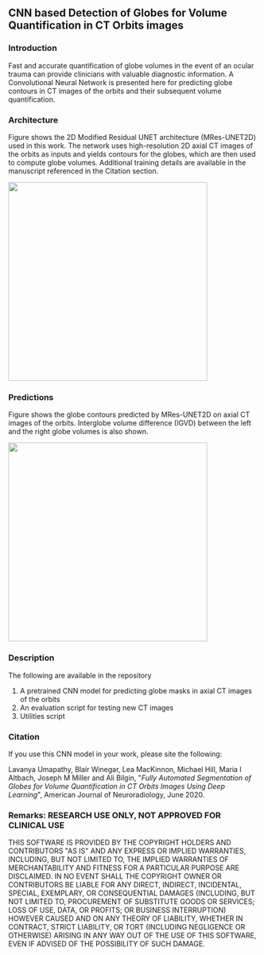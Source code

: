 ## CNN based Detection of Globes for Volume Quantification in CT Orbits images

### Introduction
Fast and accurate quantification of globe volumes in the event of an ocular trauma can provide clinicians with valuable diagnostic information. A Convolutional Neural Network is presented here for predicting globe contours in CT images of the orbits and their subsequent volume quantification.

### Architecture
Figure shows the 2D Modified Residual UNET architecture (MRes-UNET2D) used in this work. The network uses high-resolution 2D axial CT images of the orbits as inputs and yields contours for the globes, which are then used to compute globe volumes. Additional training details are available in the manuscript referenced in the Citation section.

<img src="https://github.com/lunastra26/globe-volumes/blob/master/Images/Architecture.JPG" width="400">

### Predictions
Figure shows the globe contours predicted by MRes-UNET2D on axial CT images of the orbits. Interglobe volume difference (IGVD) between the left and the right globe volumes is also shown.  

<img src="https://github.com/lunastra26/globe-volumes/blob/master/Images/Predictions.JPG" width="400">

### Description
The following are available in the repository
1) A pretrained CNN model for predicting globe masks in axial CT images of the orbits
2) An evaluation script for testing new CT images
3) Utilities script


### Citation
If you use this CNN model in your work, please site the following:

Lavanya Umapathy, Blair Winegar, Lea MacKinnon, Michael Hill, Maria I Altbach, Joseph M Miller and Ali Bilgin, 
"*Fully Automated Segmentation of Globes for Volume Quantification in CT Orbits Images Using Deep Learning*", American Journal of Neuroradiology, June 2020.

### Remarks: RESEARCH USE ONLY, NOT APPROVED FOR CLINICAL USE
THIS SOFTWARE IS PROVIDED BY THE COPYRIGHT HOLDERS AND CONTRIBUTORS "AS IS" AND ANY EXPRESS OR IMPLIED WARRANTIES, INCLUDING, BUT NOT LIMITED TO, THE IMPLIED WARRANTIES OF MERCHANTABILITY AND FITNESS FOR A PARTICULAR PURPOSE ARE DISCLAIMED. IN NO EVENT SHALL THE COPYRIGHT OWNER OR CONTRIBUTORS BE LIABLE FOR ANY DIRECT, INDIRECT, INCIDENTAL, SPECIAL, EXEMPLARY, OR CONSEQUENTIAL DAMAGES (INCLUDING, BUT NOT LIMITED TO, PROCUREMENT OF SUBSTITUTE GOODS OR SERVICES; LOSS OF USE, DATA, OR PROFITS; OR BUSINESS INTERRUPTION) HOWEVER CAUSED AND ON ANY THEORY OF LIABILITY, WHETHER IN CONTRACT, STRICT LIABILITY, OR TORT (INCLUDING NEGLIGENCE OR OTHERWISE) ARISING IN ANY WAY OUT OF THE USE OF THIS SOFTWARE, EVEN IF ADVISED OF THE POSSIBILITY OF SUCH DAMAGE.
